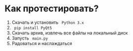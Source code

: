 # Как протестировать?
1) Скачать и установить <code> Python 3.x </code>
2) <code> pip install PyQt5 </code>
3) Скачать архив, извлечь все файлы на локальный диск
4) Запусть <code> main.py </code>
5) Радоваться и наслаждаться
